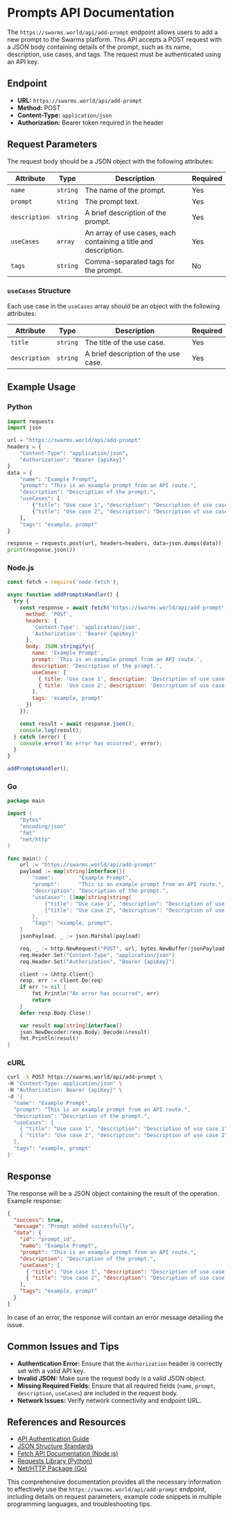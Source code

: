 
# Prompts API Documentation

The `https://swarms.world/api/add-prompt` endpoint allows users to add a new prompt to the Swarms platform. This API accepts a POST request with a JSON body containing details of the prompt, such as its name, description, use cases, and tags. The request must be authenticated using an API key.

## Endpoint

- **URL:** `https://swarms.world/api/add-prompt`
- **Method:** POST
- **Content-Type:** `application/json`
- **Authorization:** Bearer token required in the header

## Request Parameters

The request body should be a JSON object with the following attributes:

| Attribute   | Type     | Description                                             | Required |
|-------------|----------|---------------------------------------------------------|----------|
| `name`      | `string` | The name of the prompt.                                 | Yes      |
| `prompt`    | `string` | The prompt text.                                        | Yes      |
| `description`| `string` | A brief description of the prompt.                     | Yes      |
| `useCases`  | `array`  | An array of use cases, each containing a title and description. | Yes      |
| `tags`      | `string` | Comma-separated tags for the prompt.                    | No       |

### `useCases` Structure

Each use case in the `useCases` array should be an object with the following attributes:

| Attribute     | Type     | Description                     | Required |
|---------------|----------|---------------------------------|----------|
| `title`       | `string` | The title of the use case.      | Yes      |
| `description` | `string` | A brief description of the use case. | Yes  |

## Example Usage

### Python

```python
import requests
import json

url = "https://swarms.world/api/add-prompt"
headers = {
    "Content-Type": "application/json",
    "Authorization": "Bearer {apiKey}"
}
data = {
    "name": "Example Prompt",
    "prompt": "This is an example prompt from an API route.",
    "description": "Description of the prompt.",
    "useCases": [
        {"title": "Use case 1", "description": "Description of use case 1"},
        {"title": "Use case 2", "description": "Description of use case 2"}
    ],
    "tags": "example, prompt"
}

response = requests.post(url, headers=headers, data=json.dumps(data))
print(response.json())
```

### Node.js

```javascript
const fetch = require('node-fetch');

async function addPromptsHandler() {
  try {
    const response = await fetch('https://swarms.world/api/add-prompt', {
      method: 'POST',
      headers: {
        'Content-Type': 'application/json',
        'Authorization': 'Bearer {apiKey}'
      },
      body: JSON.stringify({
        name: 'Example Prompt',
        prompt: 'This is an example prompt from an API route.',
        description: 'Description of the prompt.',
        useCases: [
          { title: 'Use case 1', description: 'Description of use case 1' },
          { title: 'Use case 2', description: 'Description of use case 2' }
        ],
        tags: 'example, prompt'
      })
    });

    const result = await response.json();
    console.log(result);
  } catch (error) {
    console.error('An error has occurred', error);
  }
}

addPromptsHandler();
```

### Go

```go
package main

import (
    "bytes"
    "encoding/json"
    "fmt"
    "net/http"
)

func main() {
    url := "https://swarms.world/api/add-prompt"
    payload := map[string]interface{}{
        "name":        "Example Prompt",
        "prompt":      "This is an example prompt from an API route.",
        "description": "Description of the prompt.",
        "useCases": []map[string]string{
            {"title": "Use case 1", "description": "Description of use case 1"},
            {"title": "Use case 2", "description": "Description of use case 2"},
        },
        "tags": "example, prompt",
    }
    jsonPayload, _ := json.Marshal(payload)

    req, _ := http.NewRequest("POST", url, bytes.NewBuffer(jsonPayload))
    req.Header.Set("Content-Type", "application/json")
    req.Header.Set("Authorization", "Bearer {apiKey}")

    client := &http.Client{}
    resp, err := client.Do(req)
    if err != nil {
        fmt.Println("An error has occurred", err)
        return
    }
    defer resp.Body.Close()

    var result map[string]interface{}
    json.NewDecoder(resp.Body).Decode(&result)
    fmt.Println(result)
}
```

### cURL

```bash
curl -X POST https://swarms.world/api/add-prompt \
-H "Content-Type: application/json" \
-H "Authorization: Bearer {apiKey}" \
-d '{
  "name": "Example Prompt",
  "prompt": "This is an example prompt from an API route.",
  "description": "Description of the prompt.",
  "useCases": [
    { "title": "Use case 1", "description": "Description of use case 1" },
    { "title": "Use case 2", "description": "Description of use case 2" }
  ],
  "tags": "example, prompt"
}'
```

## Response

The response will be a JSON object containing the result of the operation. Example response:

```json
{
  "success": true,
  "message": "Prompt added successfully",
  "data": {
    "id": "prompt_id",
    "name": "Example Prompt",
    "prompt": "This is an example prompt from an API route.",
    "description": "Description of the prompt.",
    "useCases": [
      { "title": "Use case 1", "description": "Description of use case 1" },
      { "title": "Use case 2", "description": "Description of use case 2" }
    ],
    "tags": "example, prompt"
  }
}
```

In case of an error, the response will contain an error message detailing the issue.

## Common Issues and Tips

- **Authentication Error:** Ensure that the `Authorization` header is correctly set with a valid API key.
- **Invalid JSON:** Make sure the request body is a valid JSON object.
- **Missing Required Fields:** Ensure that all required fields (`name`, `prompt`, `description`, `useCases`) are included in the request body.
- **Network Issues:** Verify network connectivity and endpoint URL.

## References and Resources

- [API Authentication Guide](https://swarms.world/docs/authentication)
- [JSON Structure Standards](https://json.org/)
- [Fetch API Documentation (Node.js)](https://developer.mozilla.org/en-US/docs/Web/API/Fetch_API)
- [Requests Library (Python)](https://requests.readthedocs.io/)
- [Net/HTTP Package (Go)](https://pkg.go.dev/net/http)

This comprehensive documentation provides all the necessary information to effectively use the `https://swarms.world/api/add-prompt` endpoint, including details on request parameters, example code snippets in multiple programming languages, and troubleshooting tips.
